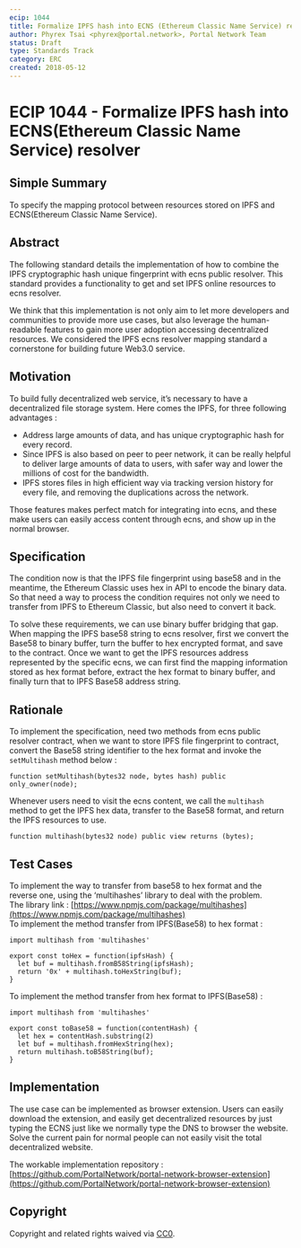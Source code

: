 ```yaml
---
ecip: 1044
title: Formalize IPFS hash into ECNS (Ethereum Classic Name Service) resolver
author: Phyrex Tsai <phyrex@portal.network>, Portal Network Team
status: Draft
type: Standards Track
category: ERC
created: 2018-05-12
---
```


# ECIP 1044 - Formalize IPFS hash into ECNS(Ethereum Classic Name Service) resolver

## Simple Summary
To specify the mapping protocol between resources stored on IPFS and ECNS(Ethereum Classic Name Service).

## Abstract
The following standard details the implementation of how to combine the IPFS cryptographic hash unique fingerprint with ecns public resolver. This standard provides a functionality to get and set IPFS online resources to ecns resolver.
  
We think that this implementation is not only aim to let more developers and communities to provide more use cases, but also leverage the human-readable features to gain more user adoption accessing decentralized resources. We considered the IPFS ecns resolver mapping standard a cornerstone for building future Web3.0 service.

## Motivation
To build fully decentralized web service, it’s necessary to have a decentralized file storage system. Here comes the IPFS, for three following advantages :
- Address large amounts of data, and has unique cryptographic hash for every record.
- Since IPFS is also based on peer to peer network, it can be really helpful to deliver large amounts of data to users, with safer way and lower the millions of cost for the bandwidth.
- IPFS stores files in high efficient way via tracking version history for every file, and removing the duplications across the network.
  
Those features makes perfect match for integrating into ecns, and these make users can easily access content through ecns, and show up in the normal browser.


## Specification
The condition now is that the IPFS file fingerprint using base58 and in the meantime, the Ethereum Classic uses hex in API to encode the binary data. So that need a way to process the condition requires not only we need to transfer from IPFS to Ethereum Classic, but also need to convert it back.
  
To solve these requirements, we can use binary buffer bridging that gap.  
When mapping the IPFS base58 string to ecns resolver, first we convert the Base58 to binary buffer, turn the buffer to hex encrypted format, and save to the contract. Once we want to get the IPFS resources address represented by the specific ecns, we can first find the mapping information stored as hex format before, extract the hex format to binary buffer, and finally turn that to IPFS Base58 address string.


## Rationale
To implement the specification, need two methods from ecns public resolver contract, when we want to store IPFS file fingerprint to contract, convert the Base58 string identifier to the hex format and invoke the `setMultihash` method below :
  
```
function setMultihash(bytes32 node, bytes hash) public only_owner(node);
```
  
Whenever users need to visit the ecns content, we call the `multihash` method to get the IPFS hex data, transfer to the Base58 format, and return the IPFS resources to use.
  
```
function multihash(bytes32 node) public view returns (bytes);
```

## Test Cases

To implement the way to transfer from base58 to hex format and the reverse one, using the ‘multihashes’ library to deal with the problem.  
The library link : [https://www.npmjs.com/package/multihashes](https://www.npmjs.com/package/multihashes)  
To implement the method transfer from IPFS(Base58) to hex format :
  
```
import multihash from 'multihashes'

export const toHex = function(ipfsHash) {
  let buf = multihash.fromB58String(ipfsHash);
  return '0x' + multihash.toHexString(buf);
}
```
  
To implement the method transfer from hex format to IPFS(Base58) :
  
```
import multihash from 'multihashes'

export const toBase58 = function(contentHash) {
  let hex = contentHash.substring(2)
  let buf = multihash.fromHexString(hex);
  return multihash.toB58String(buf);
}
```

## Implementation
The use case can be implemented as browser extension. Users can easily download the extension, and easily get decentralized resources by just typing the ECNS just like we normally type the DNS to browser the website. Solve the current pain for normal people can not easily visit the total decentralized website.

The workable implementation repository : [https://github.com/PortalNetwork/portal-network-browser-extension](https://github.com/PortalNetwork/portal-network-browser-extension)

## Copyright
Copyright and related rights waived via [CC0](https://creativecommons.org/publicdomain/zero/1.0/).


